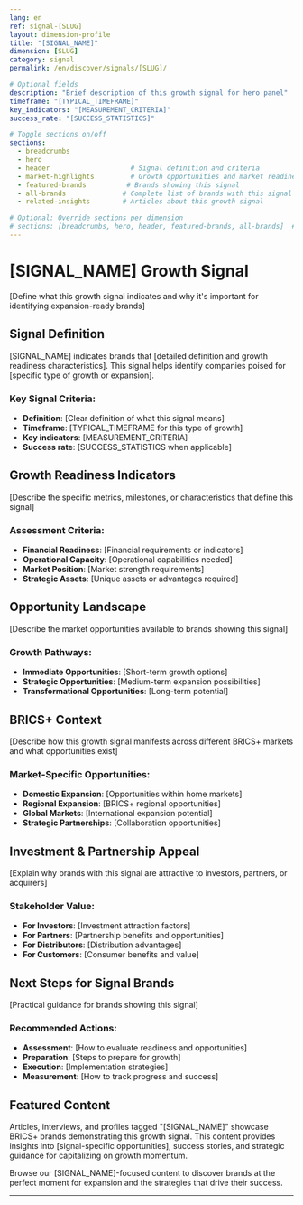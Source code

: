 ```yaml
---
lang: en
ref: signal-[SLUG]
layout: dimension-profile
title: "[SIGNAL_NAME]"
dimension: [SLUG]
category: signal
permalink: /en/discover/signals/[SLUG]/

# Optional fields
description: "Brief description of this growth signal for hero panel"
timeframe: "[TYPICAL_TIMEFRAME]"
key_indicators: "[MEASUREMENT_CRITERIA]"
success_rate: "[SUCCESS_STATISTICS]"

# Toggle sections on/off
sections:
  - breadcrumbs
  - hero
  - header                    # Signal definition and criteria
  - market-highlights         # Growth opportunities and market readiness
  - featured-brands          # Brands showing this signal
  - all-brands              # Complete list of brands with this signal
  - related-insights        # Articles about this growth signal

# Optional: Override sections per dimension
# sections: [breadcrumbs, hero, header, featured-brands, all-brands]  # Custom order example
---
```


# [SIGNAL_NAME] Growth Signal

[Define what this growth signal indicates and why it's important for identifying expansion-ready brands]

## Signal Definition

[SIGNAL_NAME] indicates brands that [detailed definition and growth readiness characteristics]. This signal helps identify companies poised for [specific type of growth or expansion].

### Key Signal Criteria:
- **Definition**: [Clear definition of what this signal means]
- **Timeframe**: [TYPICAL_TIMEFRAME for this type of growth]
- **Key indicators**: [MEASUREMENT_CRITERIA]
- **Success rate**: [SUCCESS_STATISTICS when applicable]

## Growth Readiness Indicators

[Describe the specific metrics, milestones, or characteristics that define this signal]

### Assessment Criteria:
- **Financial Readiness**: [Financial requirements or indicators]
- **Operational Capacity**: [Operational capabilities needed]
- **Market Position**: [Market strength requirements]
- **Strategic Assets**: [Unique assets or advantages required]

## Opportunity Landscape

[Describe the market opportunities available to brands showing this signal]

### Growth Pathways:
- **Immediate Opportunities**: [Short-term growth options]
- **Strategic Opportunities**: [Medium-term expansion possibilities]  
- **Transformational Opportunities**: [Long-term potential]

## BRICS+ Context

[Describe how this growth signal manifests across different BRICS+ markets and what opportunities exist]

### Market-Specific Opportunities:
- **Domestic Expansion**: [Opportunities within home markets]
- **Regional Expansion**: [BRICS+ regional opportunities]
- **Global Markets**: [International expansion potential]
- **Strategic Partnerships**: [Collaboration opportunities]

## Investment & Partnership Appeal

[Explain why brands with this signal are attractive to investors, partners, or acquirers]

### Stakeholder Value:
- **For Investors**: [Investment attraction factors]
- **For Partners**: [Partnership benefits and opportunities]
- **For Distributors**: [Distribution advantages]
- **For Customers**: [Consumer benefits and value]

## Next Steps for Signal Brands

[Practical guidance for brands showing this signal]

### Recommended Actions:
- **Assessment**: [How to evaluate readiness and opportunities]
- **Preparation**: [Steps to prepare for growth]
- **Execution**: [Implementation strategies]
- **Measurement**: [How to track progress and success]

## Featured Content

Articles, interviews, and profiles tagged "[SIGNAL_NAME]" showcase BRICS+ brands demonstrating this growth signal. This content provides insights into [signal-specific opportunities], success stories, and strategic guidance for capitalizing on growth momentum.

Browse our [SIGNAL_NAME]-focused content to discover brands at the perfect moment for expansion and the strategies that drive their success.

---

<!-- Template Usage Instructions:
1. Replace [PLACEHOLDERS] with actual values
2. Customize sections array to show/hide content blocks
3. Focus on actionable growth strategies and opportunities
4. Include specific metrics and success criteria where possible
5. Emphasize investor and partnership appeal
-->